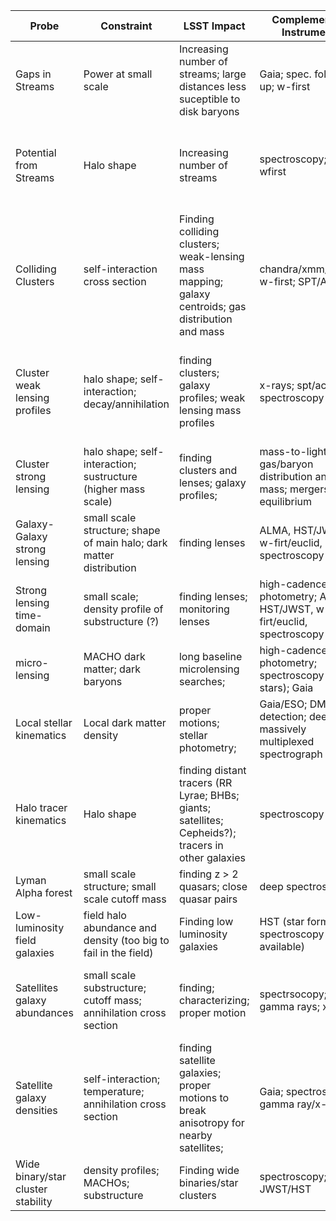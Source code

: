 Probe | Constraint | LSST Impact | Complementary Instruments | Complications | Current Constraints |
----- | ---------- | ----------- | ------------------------- | ------------- | ------------------- |
Gaps in Streams | Power at small scale | Increasing number of streams; large distances less suceptible to disk baryons | Gaia; spec. follow-up; w-first | subhalo disruption by disk; gaps from baryons |
Potential from Streams | Halo shape | Increasing number of streams | spectroscopy; Gaia; wfirst | perturbation from large accretion events (MW history); non-equilibrium dynamics |
Colliding Clusters | self-interaction cross section | Finding colliding clusters; weak-lensing mass mapping; galaxy centroids; gas distribution and mass | chandra/xmm/erosita; w-first; SPT/ACT |
Cluster weak lensing profiles | halo shape; self-interaction; decay/annihilation | finding clusters; galaxy profiles; weak lensing mass profiles | x-rays; spt/act; spectroscopy | agn feedback; mergers (non-equilibrium); gas mass;  shape & intrinsic alignment of galaxies  |
Cluster strong lensing | halo shape; self-interaction; sustructure (higher mass scale) | finding clusters and lenses; galaxy profiles; | mass-to-light ratios; gas/baryon distribution and mass; mergers and equilibrium | 
Galaxy-Galaxy strong lensing | small scale structure; shape of main halo; dark matter distribution | finding lenses | ALMA, HST/JWST, w-firt/euclid, spectroscopy | baryon distribution; substructure disruption
Strong lensing time-domain | small scale; density profile of substructure (?) | finding lenses; monitoring lenses | high-cadence photometry; ALMA, HST/JWST, w-firt/euclid, spectroscopy | |
micro-lensing | MACHO dark matter; dark baryons | long baseline microlensing searches; | high-cadence photometry; spectroscopy (bright stars); Gaia | dark baryons |
Local stellar kinematics | Local dark matter density | proper motions; stellar photometry; | Gaia/ESO; DM direct detection; deep massively multiplexed spectrograph | 
Halo tracer kinematics | Halo shape | finding distant tracers (RR Lyrae; BHBs; giants; satellites; Cepheids?); tracers in other galaxies | spectroscopy | dynamical non-equilibrium; substructure |
Lyman Alpha forest | small scale structure; small scale cutoff mass | finding z > 2 quasars; close quasar pairs | deep spectroscopy | reionization | 
Low-luminosity field galaxies | field halo abundance and density (too big to fail in the field) | Finding low luminosity galaxies | HST (star formation); spectroscopy (where available) | galaxy formation; distances 
Satellites galaxy abundances | small scale substructure; cutoff mass; annihilation cross section | finding; characterizing; proper motion | spectrsocopy; Gaia; gamma rays; x-rays | galaxy formation; disruption by host; confusion with star clusters | 
Satellite galaxy densities | self-interaction; temperature; annihilation cross section | finding satellite galaxies; proper motions to break anisotropy for nearby satellites; | Gaia; spectroscopy; gamma ray/x-ray | supernova feeback; reionization physics | 
Wide binary/star cluster stability | density profiles; MACHOs; substructure | Finding wide binaries/star clusters | spectroscopy; JWST/HST | initial population; constraint not discovery | 
